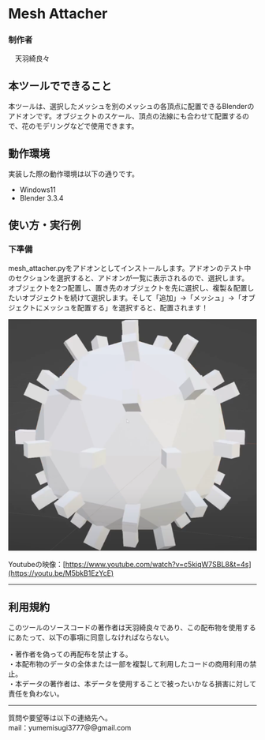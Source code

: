 # Mesh Attacher
  
### 制作者
  　天羽綺良々
  
## 本ツールでできること
本ツールは、選択したメッシュを別のメッシュの各頂点に配置できるBlenderのアドオンです。オブジェクトのスケール、頂点の法線にも合わせて配置するので、花のモデリングなどで使用できます。
  
## 動作環境
実装した際の動作環境は以下の通りです。
- Windows11
- Blender 3.3.4
  

## 使い方・実行例
### 下準備
mesh_attacher.pyをアドオンとしてインストールします。アドオンのテスト中のセクションを選択すると、アドオンが一覧に表示されるので、選択します。
オブジェクトを2つ配置し、置き先のオブジェクトを先に選択し、複製＆配置したいオブジェクトを続けて選択します。そして「追加」->「メッシュ」->「オブジェクトにメッシュを配置する」を選択すると、配置されます！

![ツールの実行結果の画像](readme_image/readme_image.png)

Youtubeの映像：[https://www.youtube.com/watch?v=c5kiqW7SBL8&t=4s](https://youtu.be/M5bkB1EzYcE)

---
## 利用規約
このツールのソースコードの著作者は天羽綺良々であり、この配布物を使用するにあたって、以下の事項に同意しなければならない。  


・著作者を偽っての再配布を禁止する。  
・本配布物のデータの全体または一部を複製して利用したコードの商用利用の禁止。  
・本データの著作者は、本データを使用することで被ったいかなる損害に対して責任を負わない。  

-----------------------------------------------------------------------  

質問や要望等は以下の連絡先へ。  
mail：yumemisugi3777@@gmail.com  
